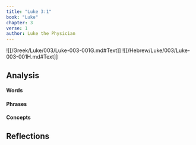 ```yaml
---
title: "Luke 3:1"
book: "Luke"
chapter: 3
verse: 1
author: Luke the Physician
---
```

![[/Greek/Luke/003/Luke-003-001G.md#Text]]
![[/Hebrew/Luke/003/Luke-003-001H.md#Text]]

## Analysis

#### Words

#### Phrases

#### Concepts

## Reflections
